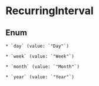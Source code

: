 
# RecurringInterval

## Enum


    * `day` (value: `"Day"`)

    * `week` (value: `"Week"`)

    * `month` (value: `"Month"`)

    * `year` (value: `"Year"`)



